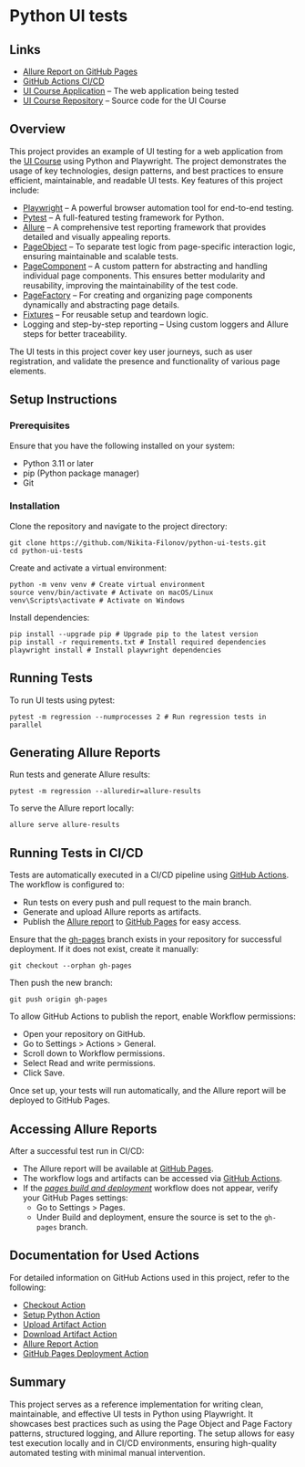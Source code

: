 # Python UI tests

## Links

- [Allure Report on GitHub Pages](https://nikita-filonov.github.io/python-ui-tests/13/index.html)
- [GitHub Actions CI/CD](https://github.com/Nikita-Filonov/python-ui-tests/actions)
- [UI Course Application](https://nikita-filonov.github.io/qa-automation-engineer-ui-course/#/auth/login) – The web
  application being tested
- [UI Course Repository](https://github.com/Nikita-Filonov/qa-automation-engineer-ui-course) – Source code for the UI
  Course

## Overview

This project provides an example of UI testing for a web application from
the [UI Course](https://nikita-filonov.github.io/qa-automation-engineer-ui-course/#/auth/login) using Python and
Playwright. The project demonstrates the usage of key technologies, design patterns, and best practices to ensure
efficient, maintainable, and readable UI tests. Key features of this project include:

- [Playwright](https://playwright.dev/python/) – A powerful browser automation tool for end-to-end testing.
- [Pytest](https://docs.pytest.org/en/stable/) – A full-featured testing framework for Python.
- [Allure](https://allurereport.org/) – A comprehensive test reporting framework that provides detailed and visually
  appealing reports.
- [PageObject](./pages) – To separate test logic from page-specific interaction logic, ensuring maintainable and
  scalable tests.
- [PageComponent](./components) – A custom pattern for abstracting and handling individual page components. This ensures
  better modularity and reusability, improving the maintainability of the test code.
- [PageFactory](./elements) – For creating and organizing page components dynamically and abstracting page details.
- [Fixtures](./fixtures) – For reusable setup and teardown logic.
- Logging and step-by-step reporting – Using custom loggers and Allure steps for better traceability.

The UI tests in this project cover key user journeys, such as user registration, and validate the presence and
functionality of various page elements.

## Setup Instructions

### Prerequisites

Ensure that you have the following installed on your system:

- Python 3.11 or later
- pip (Python package manager)
- Git

### Installation

Clone the repository and navigate to the project directory:

```shell
git clone https://github.com/Nikita-Filonov/python-ui-tests.git
cd python-ui-tests
```

Create and activate a virtual environment:

```shell
python -m venv venv # Create virtual environment
source venv/bin/activate # Activate on macOS/Linux
venv\Scripts\activate # Activate on Windows
```

Install dependencies:

```shell
pip install --upgrade pip # Upgrade pip to the latest version
pip install -r requirements.txt # Install required dependencies
playwright install # Install playwright dependencies
```

## Running Tests

To run UI tests using pytest:

```shell
pytest -m regression --numprocesses 2 # Run regression tests in parallel
```

## Generating Allure Reports

Run tests and generate Allure results:

```shell
pytest -m regression --alluredir=allure-results
```

To serve the Allure report locally:

```shell
allure serve allure-results
```

## Running Tests in CI/CD

Tests are automatically executed in a CI/CD pipeline using [GitHub Actions](https://github.com/features/actions). The
workflow is configured to:

- Run tests on every push and pull request to the main branch.
- Generate and upload Allure reports as artifacts.
- Publish the [Allure report](https://allurereport.org/) to [GitHub Pages](https://pages.github.com/) for easy access.

Ensure that the [gh-pages](https://github.com/Nikita-Filonov/python-ui-tests/tree/gh-pages) branch exists in your
repository for successful deployment. If it does not exist, create it manually:

```shell
git checkout --orphan gh-pages
```

Then push the new branch:

```shell
git push origin gh-pages
```

To allow GitHub Actions to publish the report, enable Workflow permissions:

- Open your repository on GitHub.
- Go to Settings > Actions > General.
- Scroll down to Workflow permissions.
- Select Read and write permissions.
- Click Save.

Once set up, your tests will run automatically, and the Allure report will be deployed to GitHub Pages.

## Accessing Allure Reports

After a successful test run in CI/CD:

- The Allure report will be available at [GitHub Pages](https://nikita-filonov.github.io/python-ui-tests/13/index.html).
- The workflow logs and artifacts can be accessed
  via [GitHub Actions](https://github.com/Nikita-Filonov/python-ui-tests/actions).
- If the [*pages build and deployment*](https://github.com/Nikita-Filonov/python-ui-tests/actions/runs/14263348460)
  workflow does not appear, verify your GitHub Pages settings:
    - Go to Settings > Pages.
    - Under Build and deployment, ensure the source is set to the `gh-pages` branch.

## Documentation for Used Actions

For detailed information on GitHub Actions used in this project, refer to the following:

- [Checkout Action](https://github.com/actions/checkout)
- [Setup Python Action](https://github.com/actions/setup-python)
- [Upload Artifact Action](https://github.com/actions/upload-artifact)
- [Download Artifact Action](https://github.com/actions/download-artifact)
- [Allure Report Action](https://github.com/simple-elf/allure-report-action)
- [GitHub Pages Deployment Action](https://github.com/peaceiris/actions-gh-pages)

## Summary

This project serves as a reference implementation for writing clean, maintainable, and effective UI tests in Python
using Playwright. It showcases best practices such as using the Page Object and Page Factory patterns, structured
logging, and Allure reporting. The setup allows for easy test execution locally and in CI/CD environments, ensuring
high-quality automated testing with minimal manual intervention.

